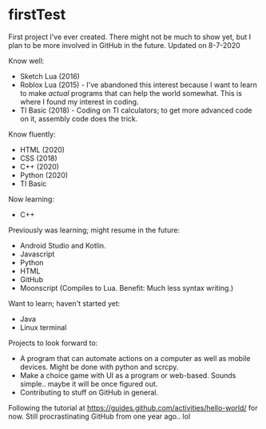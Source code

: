 # firstTest
First project I've ever created. There might not be much to show yet, but I plan to be more involved in GitHub in the future. 
Updated on 8-7-2020

Know well:
- Sketch Lua (2016)
- Roblox Lua (2015) - I've abandoned this interest because I want to learn to make *actual* programs that can help the world somewhat. This is where I found my interest in coding.
- TI Basic (2018) - Coding on TI calculators; to get more advanced code on it, assembly code does the trick.

Know fluently:
- HTML (2020)
- CSS (2018)
- C++ (2020)
- Python (2020)
- TI Basic

Now learning:
- C++

Previously was learning; might resume in the future:
- Android Studio and Kotlin.
- Javascript
- Python
- HTML
- GitHub
- Moonscript (Compiles to Lua. Benefit: Much less syntax writing.)

Want to learn; haven't started yet:
- Java
- Linux terminal

Projects to look forward to:
- A program that can automate actions on a computer as well as mobile devices. Might be done with python and scrcpy.
- Make a choice game with UI as a program or web-based. Sounds simple.. maybe it will be once figured out.
- Contributing to stuff on GitHub in general.


Following the tutorial at https://guides.github.com/activities/hello-world/ for now. Still procrastinating GitHub from one year ago.. lol
